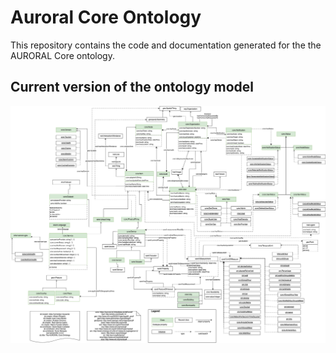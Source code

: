 # Auroral Core Ontology

This repository contains the code and documentation generated for the the AURORAL Core ontology.

## Current version of the ontology model

![core](https://github.com/oeg-upm/auroral-core-ontology/blob/master/diagrams/core.png)

